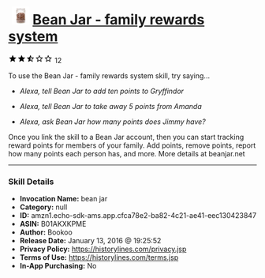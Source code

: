 # &nbsp;<img src="skill_icon" alt="Bean Jar - family rewards system icon" width="36"> [Bean Jar - family rewards system](http://alexa.amazon.com/#skills/amzn1.echo-sdk-ams.app.cfca78e2-ba82-4c21-ae41-eec130423847)
![2.3 stars](../../images/ic_star_black_18dp_1x.png)![2.3 stars](../../images/ic_star_black_18dp_1x.png)![2.3 stars](../../images/ic_star_half_black_18dp_1x.png)![2.3 stars](../../images/ic_star_border_black_18dp_1x.png)![2.3 stars](../../images/ic_star_border_black_18dp_1x.png) 12

To use the Bean Jar - family rewards system skill, try saying...

* *Alexa, tell Bean Jar to add ten points to Gryffindor*

* *Alexa, tell Bean Jar to take away 5 points from Amanda*

* *Alexa, ask Bean Jar how many points does Jimmy have?*

Once you link the skill to a Bean Jar account, then you can start tracking reward points for members of your family.  Add points, remove points, report how many points each person has, and more. More details at beanjar.net

***

### Skill Details

* **Invocation Name:** bean jar
* **Category:** null
* **ID:** amzn1.echo-sdk-ams.app.cfca78e2-ba82-4c21-ae41-eec130423847
* **ASIN:** B01AKXKPME
* **Author:** Bookoo
* **Release Date:** January 13, 2016 @ 19:25:52
* **Privacy Policy:** https://historylines.com/privacy.jsp
* **Terms of Use:** https://historylines.com/terms.jsp
* **In-App Purchasing:** No
